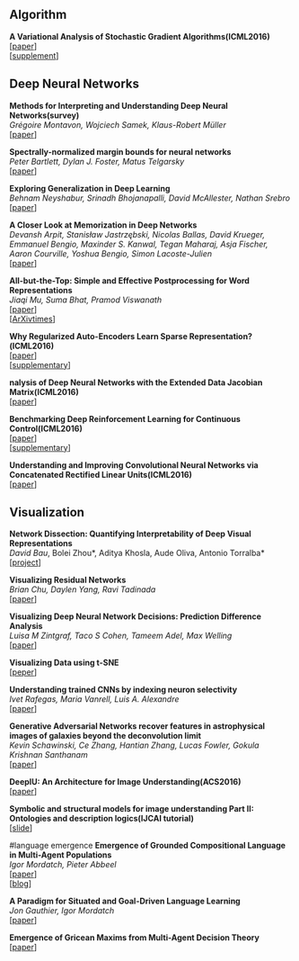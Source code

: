 ## Algorithm  
**A Variational Analysis of Stochastic Gradient Algorithms(ICML2016)**  
[[paper](http://jmlr.org/proceedings/papers/v48/mandt16.pdf)]  
[[supplement](http://jmlr.org/proceedings/papers/v48/mandt16-supp.pdf)]  

## Deep Neural Networks
**Methods for Interpreting and Understanding Deep Neural Networks(survey)**  
*Grégoire Montavon, Wojciech Samek, Klaus-Robert Müller*  
[[paper](https://arxiv.org/abs/1706.07979)]  

**Spectrally-normalized margin bounds for neural networks**  
*Peter Bartlett, Dylan J. Foster, Matus Telgarsky*  
[[paper](https://arxiv.org/abs/1706.08498)]  

**Exploring Generalization in Deep Learning**  
*Behnam Neyshabur, Srinadh Bhojanapalli, David McAllester, Nathan Srebro*  
[[paper](https://arxiv.org/abs/1706.08947)]  

**A Closer Look at Memorization in Deep Networks**  
*Devansh Arpit, Stanisław Jastrzębski, Nicolas Ballas, David Krueger, Emmanuel Bengio, Maxinder S. Kanwal, Tegan Maharaj, Asja Fischer, Aaron Courville, Yoshua Bengio, Simon Lacoste-Julien*  
[[paper](https://arxiv.org/abs/1706.05394)]  

**All-but-the-Top: Simple and Effective Postprocessing for Word Representations**  
*Jiaqi Mu, Suma Bhat, Pramod Viswanath*  
[[paper](https://arxiv.org/abs/1702.01417)]  
[[ArXivtimes](https://github.com/arXivTimes/arXivTimes/issues/203)]  

**Why Regularized Auto-Encoders Learn Sparse Representation?(ICML2016)**  
[[paper](http://jmlr.org/proceedings/papers/v48/arpita16.pdf)]  
[[supplementary](http://jmlr.org/proceedings/papers/v48/arpita16-supp.pdf)]  

**nalysis of Deep Neural Networks with the Extended Data Jacobian Matrix(ICML2016)**  
[[paper](http://jmlr.org/proceedings/papers/v48/wanga16.pdf)]  

**Benchmarking Deep Reinforcement Learning for Continuous Control(ICML2016)**  
[[paper](http://jmlr.org/proceedings/papers/v48/duan16.pdf)]  
[[supplementary](http://jmlr.org/proceedings/papers/v48/duan16-supp.pdf)]  

**Understanding and Improving Convolutional Neural Networks via Concatenated Rectified Linear Units(ICML2016)**  
[[paper](http://jmlr.org/proceedings/papers/v48/shang16.pdf)]  


## Visualization
**Network Dissection: Quantifying Interpretability of Deep Visual Representations**  
*David Bau*, Bolei Zhou*, Aditya Khosla, Aude Oliva, Antonio Torralba*   
[[project](http://netdissect.csail.mit.edu/)]   

**Visualizing Residual Networks**  
*Brian Chu, Daylen Yang, Ravi Tadinada*  
[[paper](https://arxiv.org/abs/1701.02362v1)]  

**Visualizing Deep Neural Network Decisions: Prediction Difference Analysis**  
*Luisa M Zintgraf, Taco S Cohen, Tameem Adel, Max Welling*  
[[paper](https://arxiv.org/abs/1702.04595v1)]  

**Visualizing Data using t-SNE**  
[[peper](http://jmlr.org/papers/volume9/vandermaaten08a/vandermaaten08a.pdf)]  

**Understanding trained CNNs by indexing neuron selectivity**  
*Ivet Rafegas, Maria Vanrell, Luis A. Alexandre*  
[[paper](https://arxiv.org/abs/1702.00382v1)]  

**Generative Adversarial Networks recover features in astrophysical images of galaxies beyond the deconvolution limit**  
*Kevin Schawinski, Ce Zhang, Hantian Zhang, Lucas Fowler, Gokula Krishnan Santhanam*  
[[paper](https://arxiv.org/abs/1702.00403)]  

**DeepIU: An Architecture for Image Understanding(ACS2016)**  
[[paper](http://www.cogsys.org/papers/ACS2016/Papers/Aditya_et.al-ACS-2016.pdf)]  

**Symbolic and structural models for image understanding Part II: Ontologies and description logics(IJCAI tutorial)**  
[[slide](http://perso.telecom-paristech.fr/~bloch/IJCAI/slides_IJCAI_Tutorial_DL.pdf)]  

#language emergence
**Emergence of Grounded Compositional Language in Multi-Agent Populations**  
*Igor Mordatch, Pieter Abbeel*  
[[paper](https://arxiv.org/abs/1703.04908)]  
[[blog](https://blog.openai.com/learning-to-communicate/)]  

**A Paradigm for Situated and Goal-Driven Language Learning**  
*Jon Gauthier, Igor Mordatch*  
[[paper](https://arxiv.org/abs/1610.03585)]  

**Emergence of Gricean Maxims from Multi-Agent Decision Theory**  
[[paper](https://nlp.stanford.edu/pubs/cards-naacl2013.pdf)]  
